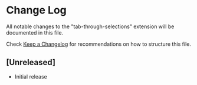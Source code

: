 # Change Log
All notable changes to the "tab-through-selections" extension will be documented in this file.

Check [Keep a Changelog](http://keepachangelog.com/) for recommendations on how to structure this file.

## [Unreleased]
- Initial release